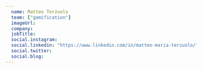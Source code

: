 ```yaml
---
  name: Matteo Terzuolo
  team: ["gamification"]
  imageUrl: 
  company: 
  jobTitle: 
  social.instagram: 
  social.linkedin: "https://www.linkedin.com/in/matteo-maria-terzuolo/"
  social.twitter: 
  social.blog: 
---
```

